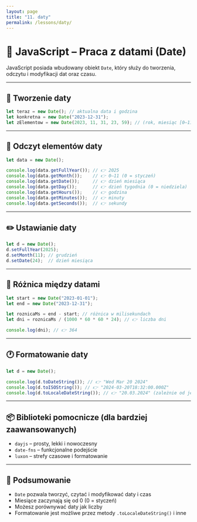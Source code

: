 ```yaml
---
layout: page
title: "11. daty"
permalink: /lessons/daty/
---
```


# 📅 JavaScript – Praca z datami (Date)

JavaScript posiada wbudowany obiekt `Date`, który służy do tworzenia, odczytu i modyfikacji dat oraz czasu.

---

## 🔹 Tworzenie daty

```js
let teraz = new Date(); // aktualna data i godzina
let konkretna = new Date("2023-12-31");
let zElementow = new Date(2023, 11, 31, 23, 59); // (rok, miesiąc [0–11], dzień, godzina, minuta)
```

---

## 📖 Odczyt elementów daty

```js
let data = new Date();

console.log(data.getFullYear()); // 👉 2025
console.log(data.getMonth());    // 👉 0–11 (0 = styczeń)
console.log(data.getDate());     // 👉 dzień miesiąca
console.log(data.getDay());      // 👉 dzień tygodnia (0 = niedziela)
console.log(data.getHours());    // 👉 godzina
console.log(data.getMinutes());  // 👉 minuty
console.log(data.getSeconds());  // 👉 sekundy
```

---

## ✏️ Ustawianie daty

```js
let d = new Date();
d.setFullYear(2025);
d.setMonth(11); // grudzień
d.setDate(24);  // dzień miesiąca
```

---

## 🧮 Różnica między datami

```js
let start = new Date("2023-01-01");
let end = new Date("2023-12-31");

let roznicaMs = end - start; // różnica w milisekundach
let dni = roznicaMs / (1000 * 60 * 60 * 24); // 👉 liczba dni

console.log(dni); // 👉 364
```

---

## 🕐 Formatowanie daty

```js
let d = new Date();

console.log(d.toDateString()); // 👉 "Wed Mar 20 2024"
console.log(d.toISOString()); // 👉 "2024-03-20T18:32:00.000Z"
console.log(d.toLocaleDateString()); // 👉 "20.03.2024" (zależnie od języka)
```

---

## 📦 Biblioteki pomocnicze (dla bardziej zaawansowanych)

- `dayjs` – prosty, lekki i nowoczesny
- `date-fns` – funkcjonalne podejście
- `luxon` – strefy czasowe i formatowanie

---

## 🧠 Podsumowanie

- `Date` pozwala tworzyć, czytać i modyfikować daty i czas
- Miesiące zaczynają się od 0 (0 = styczeń)
- Możesz porównywać daty jak liczby
- Formatowanie jest możliwe przez metody `.toLocaleDateString()` i inne

